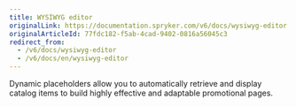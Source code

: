 ```yaml
---
title: WYSIWYG editor
originalLink: https://documentation.spryker.com/v6/docs/wysiwyg-editor
originalArticleId: 77fdc182-f5ab-4cad-9402-0816a56045c3
redirect_from:
  - /v6/docs/wysiwyg-editor
  - /v6/docs/en/wysiwyg-editor
---
```


Dynamic placeholders allow you to automatically retrieve and display catalog items to build highly effective and adaptable promotional pages.	
